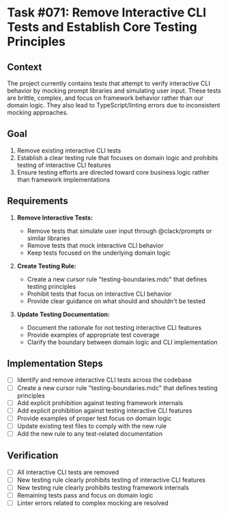 # Task #071: Remove Interactive CLI Tests and Establish Core Testing Principles

## Context

The project currently contains tests that attempt to verify interactive CLI behavior by mocking prompt libraries and simulating user input. These tests are brittle, complex, and focus on framework behavior rather than our domain logic. They also lead to TypeScript/linting errors due to inconsistent mocking approaches.

## Goal

1. Remove existing interactive CLI tests
2. Establish a clear testing rule that focuses on domain logic and prohibits testing of interactive CLI features
3. Ensure testing efforts are directed toward core business logic rather than framework implementations

## Requirements

1. **Remove Interactive Tests:**

   - Remove tests that simulate user input through @clack/prompts or similar libraries
   - Remove tests that mock interactive CLI behavior
   - Keep tests focused on the underlying domain logic

2. **Create Testing Rule:**

   - Create a new cursor rule "testing-boundaries.mdc" that defines testing principles
   - Prohibit tests that focus on interactive CLI behavior
   - Provide clear guidance on what should and shouldn't be tested

3. **Update Testing Documentation:**
   - Document the rationale for not testing interactive CLI features
   - Provide examples of appropriate test coverage
   - Clarify the boundary between domain logic and CLI implementation

## Implementation Steps

- [ ] Identify and remove interactive CLI tests across the codebase
- [ ] Create a new cursor rule "testing-boundaries.mdc" that defines testing principles
- [ ] Add explicit prohibition against testing framework internals
- [ ] Add explicit prohibition against testing interactive CLI features
- [ ] Provide examples of proper test focus on domain logic
- [ ] Update existing test files to comply with the new rule
- [ ] Add the new rule to any test-related documentation

## Verification

- [ ] All interactive CLI tests are removed
- [ ] New testing rule clearly prohibits testing of interactive CLI features
- [ ] New testing rule clearly prohibits testing framework internals
- [ ] Remaining tests pass and focus on domain logic
- [ ] Linter errors related to complex mocking are resolved
